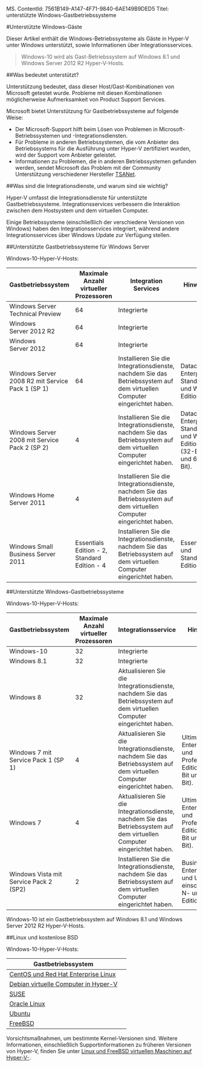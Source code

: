 MS. ContentId: 7561B149-A147-4F71-9840-6AE149B9DED5
Titel: unterstützte Windows-Gastbetriebssysteme


#Unterstützte Windows-Gäste

Dieser Artikel enthält die Windows-Betriebssysteme als Gäste in Hyper-V unter Windows unterstützt, sowie Informationen über Integrationsservices.


> Windows-10 wird als Gast-Betriebssystem auf Windows 8.1 und Windows Server 2012 R2 Hyper-V-Hosts.

##Was bedeutet unterstützt?

Unterstützung bedeutet, dass dieser Host/Gast-Kombinationen von Microsoft getestet wurde.
Probleme mit diesen Kombinationen möglicherweise Aufmerksamkeit von Product Support Services.

Microsoft bietet Unterstützung für Gastbetriebssysteme auf folgende Weise:
* Der Microsoft-Support hilft beim Lösen von Problemen in Microsoft-Betriebssystemen und -Integrationsdiensten.
* Für Probleme in anderen Betriebssystemen, die vom Anbieter des Betriebssystems für die Ausführung unter Hyper-V zertifiziert wurden, wird der Support vom Anbieter geleistet.
* Informationen zu Problemen, die in anderen Betriebssystemen gefunden werden, sendet Microsoft das Problem mit der Community Unterstützung verschiedener Hersteller [TSANet](http://www.tsanet.org/).

##Was sind die Integrationsdienste, und warum sind sie wichtig?

Hyper-V umfasst die Integrationsdienste für unterstützte Gastbetriebssysteme.
Integrationsservices verbessern die Interaktion zwischen dem Hostsystem und dem virtuellen Computer.



Einige Betriebssysteme (einschließlich der verschiedene Versionen von Windows) haben den Integrationsservices integriert, während andere Integrationsservices über Windows Update zur Verfügung stellen.

##Unterstützte Gastbetriebssysteme für Windows Server

Windows-10-Hyper-V-Hosts:


| Gastbetriebssystem| Maximale Anzahl virtueller Prozessoren| Integration Services| Hinweise| |
| -----                                | -----                                     | -----                     | -----     | ----- |
| Windows Server Technical Preview| 64| Integrierte| | | |
| Windows Server 2012 R2| 64| Integrierte| | | |
| Windows Server 2012| 64| Integrierte| | | |
| Windows Server 2008 R2 mit Service Pack 1 (SP 1)| 64| Installieren Sie die Integrationsdienste, nachdem Sie das Betriebssystem auf dem virtuellen Computer eingerichtet haben.| Datacenter, Enterprise, Standard und Web Edition.| |
| Windows Server 2008 mit Service Pack 2 (SP 2)| 4| Installieren Sie die Integrationsdienste, nachdem Sie das Betriebssystem auf dem virtuellen Computer eingerichtet haben.| Datacenter, Enterprise, Standard und Web Edition (32-Bit und 64-Bit).| |
| Windows Home Server 2011| 4| Installieren Sie die Integrationsdienste, nachdem Sie das Betriebssystem auf dem virtuellen Computer eingerichtet haben.| |
| Windows Small Business Server 2011| Essentials Edition - 2, Standard Edition - 4| Installieren Sie die Integrationsdienste, nachdem Sie das Betriebssystem auf dem virtuellen Computer eingerichtet haben.| Essentials und Standard Edition.| |

##Unterstützte Windows-Gastbetriebssysteme

Windows-10-Hyper-V-Hosts:

| Gastbetriebssystem| Maximale Anzahl virtueller Prozessoren| Integrationsservice| Hinweise| |
| ----- | ----- | ----- | ----- | ----- |
| Windows-10| 32| Integrierte| | |
| Windows 8.1| 32| Integrierte| | |
| Windows 8| 32| Aktualisieren Sie die Integrationsdienste, nachdem Sie das Betriebssystem auf dem virtuellen Computer eingerichtet haben.| | |
| Windows 7 mit Service Pack 1 (SP 1)| 4| Aktualisieren Sie die Integrationsdienste, nachdem Sie das Betriebssystem auf dem virtuellen Computer eingerichtet haben.| Ultimate, Enterprise und Professional Edition (32-Bit und 64-Bit).| |
| Windows 7| 4| Aktualisieren Sie die Integrationsdienste, nachdem Sie das Betriebssystem auf dem virtuellen Computer eingerichtet haben.| Ultimate, Enterprise und Professional Edition (32-Bit und 64-Bit).| |
| Windows Vista mit Service Pack 2 (SP2)| 2| Installieren Sie die Integrationsdienste, nachdem Sie das Betriebssystem auf dem virtuellen Computer eingerichtet haben.| Business, Enterprise und Ultimate einschließlich N- und KN-Editionen.| |
 Windows-10 ist ein Gastbetriebssystem auf Windows 8.1 und Windows Server 2012 R2 Hyper-V-Hosts.

##Linux und kostenlose BSD

Windows-10-Hyper-V-Hosts:

| Gastbetriebssystem| |
| -----|------|
| [CentOS und Red Hat Enterprise Linux ](https://technet.microsoft.com/library/dn531026.aspx)| |
| [Debian virtuelle Computer in Hyper-V](https://technet.microsoft.com/library/dn614985.aspx)| |
| [SUSE](https://technet.microsoft.com/en-us/library/dn531027.aspx)| |
| [Oracle Linux](https://technet.microsoft.com/en-us/library/dn609828.aspx)| |
| [Ubuntu](https://technet.microsoft.com/en-us/library/dn531029.aspx)| |
| [FreeBSD](https://technet.microsoft.com/library/dn848318.aspx)| |
Vorsichtsmaßnahmen, um bestimmte Kernel-Versionen sind.
Weitere Informationen, einschließlich Supportinformationen zu früheren Versionen von Hyper-V, finden Sie unter [Linux und FreeBSD virtuellen Maschinen auf Hyper-V-](https://technet.microsoft.com/library/dn531030.aspx).




